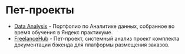 # Пет-проекты

- [Data Analysis]() - Портфолио по Аналитике данных, собранное во время обучения в Яндекс практикуме.
- [FreelanceHub]() - Пет-проект, системный анализ проект комплекта документации бэкенда для платформы размещения заказов.
  
